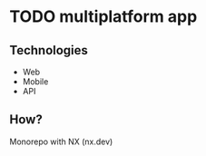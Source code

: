 # TODO multiplatform app

## Technologies

- Web
- Mobile
- API

## How?

Monorepo with NX (nx.dev)

